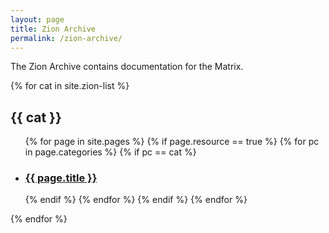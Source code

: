 ```yaml
---
layout: page
title: Zion Archive
permalink: /zion-archive/
---
```


The Zion Archive contains documentation for the Matrix. 

<div class="home">
{% for cat in site.zion-list %}
<h2 class="body-text-header">{{ cat }}</h2>
<ul class="post-list">
  {% for page in site.pages %}
    {% if page.resource == true %}
      {% for pc in page.categories %}
        {% if pc == cat %}
          <li>
          <h3><a  href="{{ page.url }}">{{ page.title }}</a></h3>
          </li>
        {% endif %}   <!-- cat-match-p -->
      {% endfor %}  <!-- page-category -->
    {% endif %}   <!-- resource-p -->
  {% endfor %}  <!-- page -->
</ul>
{% endfor %}  <!-- cat -->
</div>